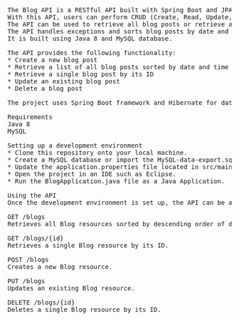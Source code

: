 <pre>
The Blog API is a RESTful API built with Spring Boot and JPA that allows users to interact with a blog database. 
With this API, users can perform CRUD (Create, Read, Update, Delete) operations on blog posts. 
The API can be used to retrieve all blog posts or retrieve a specific post by ID. 
The API handles exceptions and sorts blog posts by date and time created (newest first).
It is built using Java 8 and MySQL database.

The API provides the following functionality:
* Create a new blog post
* Retrieve a list of all blog posts sorted by date and time created (newest first)
* Retrieve a single blog post by its ID
* Update an existing blog post
* Delete a blog post

The project uses Spring Boot framework and Hibernate for data persistence. It also handles exceptions gracefully.

Requirements
Java 8
MySQL

Setting up a development environment
* Clone this repository onto your local machine.
* Create a MySQL database or import the MySQL-data-export.sql file to create the necessary tables.
* Update the application.properties file located in src/main/resources with your MySQL database credentials.
* Open the project in an IDE such as Eclipse.
* Run the BlogApplication.java file as a Java Application.

Using the API
Once the development environment is set up, the API can be accessed through a REST client such as Postman.

GET /blogs
Retrieves all Blog resources sorted by descending order of dateCreated.

GET /blogs/{id}
Retrieves a single Blog resource by its ID.

POST /blogs
Creates a new Blog resource.

PUT /blogs
Updates an existing Blog resource.

DELETE /blogs/{id}
Deletes a single Blog resource by its ID.

</pre>
